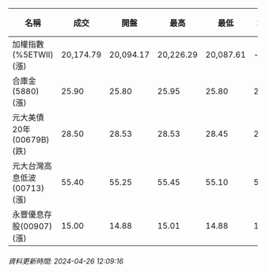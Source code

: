 | 名稱 | 成交 | 開盤 | 最高 | 最低 | 均價 | 成交金額(億) | 昨收 | 漲跌幅 | 漲跌 | 總量 | 昨量 | 振幅 |
| -------- | -------- | -------- | -------- |-------- | -------- | -------- |-------- |-------- |-------- | -------- | -------- |-------- |
|加權指數(%5ETWII) (漲)|20,174.79|20,094.17|20,226.29|20,087.61|-|3,180.35|19,857.42|1.60%|317.37|6,765,347|0|0.70%|
|合庫金(5880) (漲)|25.90|25.80|25.95|25.80|25.89|1.06|25.85|0.19%|0.05|4,076|7,288|0.58%|
|元大美債20年(00679B) (跌)|28.50|28.53|28.53|28.45|28.48|14.64|28.64|0.49%|0.14|51,407|38,358|0.28%|
|元大台灣高息低波(00713) (漲)|55.40|55.25|55.45|55.10|55.31|1.78|55.10|0.54%|0.30|3,225|3,563|0.64%|
|永豐優息存股(00907) (漲)|15.00|14.88|15.01|14.88|14.97|0.433|14.87|0.87%|0.13|2,893|2,715|0.87%|
###### 資料更新時間: 2024-04-26 12:09:16